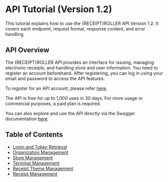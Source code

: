 # API Tutorial (Version 1.2)

This tutorial explains how to use the {RECEIPT}ROLLER API Version 1.2. It covers each endpoint, request format, response content, and error handling.

## API Overview

The {RECEIPT}ROLLER API provides an interface for issuing, managing electronic receipts, and handling store and user information. You need to register an account beforehand. After registering, you can log in using your email and password to access the API features.

To register for an API account, please refer [here](https://business.receiptroller.com/identity/account/register?culture=en).

The API is free for up to 1,000 uses in 30 days. For more usage or commercial purposes, a paid plan is required.

You can also explore and use the API directly via the Swagger documentation [here](https://api.receiptroller.com/index.html?urls.primaryName=v1.2).

## Table of Contents

- [Login and Token Retrieval](https://github.com/Receipt-Roller/RECEIPTROLLER-Dev./blob/main/en/Api%20Tutorial/Login001.md)
- [Organization Management](https://github.com/Receipt-Roller/RECEIPTROLLER-Dev./blob/main/en/Api%20Tutorial/Organization001.md)
- [Store Management](https://github.com/Receipt-Roller/RECEIPTROLLER-Dev./blob/main/en/Api%20Tutorial/Store001.md)
- [Terminal Management](https://github.com/Receipt-Roller/RECEIPTROLLER-Dev./blob/main/en/Api%20Tutorial/Terminal001.md)
- [Receipt Theme Management](https://github.com/Receipt-Roller/RECEIPTROLLER-Dev./blob/main/en/Api%20Tutorial/Theme001.md)
- [Receipt Management](https://github.com/Receipt-Roller/RECEIPTROLLER-Dev./blob/main/en/Api%20Tutorial/Receipts001.md)
